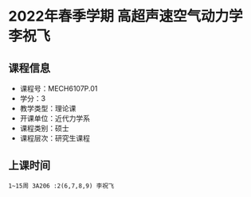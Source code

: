 # 2022年春季学期 高超声速空气动力学 李祝飞






## 课程信息

- 课程号：MECH6107P.01
- 学分：3
- 教学类型：理论课
- 开课单位：近代力学系
- 课程类别：硕士
- 课程层次：研究生课程

## 上课时间

```
1~15周 3A206 :2(6,7,8,9) 李祝飞
```

